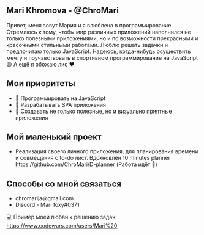 <!--
### Hi there 👋
**ChroMari/ChroMari** is a ✨ _special_ ✨ repository because its `README.md` (this file) appears on your GitHub profile.

Here are some ideas tрпрорo get you started:

- 🔭 I’m currently working on ...
- 🌱 I’m currently learning ...
- 👯 I’m looking to collaborate on ...
- 🤔 I’m looking for help with ...
- 💬 Ask me about ...
- 📫 How to reach me: ...
- 😄 Pronouns: ...
- ⚡ Fun fact: ...
-->
<h2>Mari Khromova - @ChroMari </h2>

Привет, меня зовут Мария и я влюблена в программирование. Стремлюсь к тому, чтобы мир различных приложений наполнился не только полезными приложениями, но и по возможности прекрасными и красочными стильными работами. Люблю решать задачки и предпочитаю только JavaScript. Надеюсь, когда-нибудь осуществить мечту и поучавствовать в спортивном программирование на JavaScript 😄 А ещё я обожаю лис ❤️

<h2> Мои приоритеты </h2>
<ul>
  <li>💮 Программировать на JavaScript</li>
  <li>💮 Разрабатывать SPA приложения</li>
  <li>💮 Создавать не только полезные, но и визуально приятные приложения</li>
</ul>

<h2>Мой маленький проект</h2>
<ul>
  <li>Реализация своего личного приложения, для планирования времени и совмещания с to-do лист. Вдохновлён 10 minutes planner https://github.com/ChroMari/D-planner (Работа идёт 👋)</li>
</ul>

<h2>Способы со мной связаться</h2>
<ul>
  <li>chromarija@gmail.com</li>
  <li>Discord - Mari foxy#0371</li>
</ul>

💻 Пример моей любви к решению задач: https://www.codewars.com/users/Mari%20
